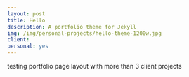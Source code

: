 ```yaml
---
layout: post
title: Hello
description: A portfolio theme for Jekyll
img: /img/personal-projects/hello-theme-1200w.jpg
client:
personal: yes
---
```

testing portfolio page layout with more than 3 client projects
